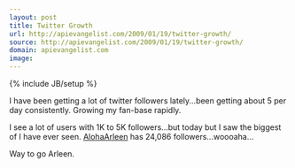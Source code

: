 ```yaml
---
layout: post
title: Twitter Growth
url: http://apievangelist.com/2009/01/19/twitter-growth/
source: http://apievangelist.com/2009/01/19/twitter-growth/
domain: apievangelist.com
image: 
---
```

{% include JB/setup %}<p>I have been getting a lot of twitter followers lately...been getting about 5 per day consistently. Growing my fan-base rapidly.<p></p>
I see a lot of users with 1K to 5K followers...but today but I saw the biggest of I have ever seen. <a href="http://twitter.com/AlohaArleen">AlohaArleen</a> has 24,086 followers...woooaha...<p></p>
Way to go Arleen.</p>
